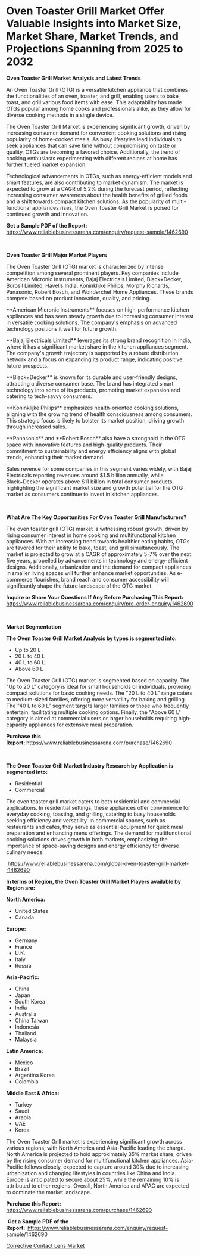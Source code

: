 <p><h1>Oven Toaster Grill Market Offer Valuable Insights into Market Size, Market Share, Market Trends, and Projections Spanning from 2025 to 2032</h1></p><p><strong>Oven Toaster Grill Market Analysis and Latest Trends</strong></p>
<p><p>An Oven Toaster Grill (OTG) is a versatile kitchen appliance that combines the functionalities of an oven, toaster, and grill, enabling users to bake, toast, and grill various food items with ease. This adaptability has made OTGs popular among home cooks and professionals alike, as they allow for diverse cooking methods in a single device.</p><p>The Oven Toaster Grill Market is experiencing significant growth, driven by increasing consumer demand for convenient cooking solutions and rising popularity of home-cooked meals. As busy lifestyles lead individuals to seek appliances that can save time without compromising on taste or quality, OTGs are becoming a favored choice. Additionally, the trend of cooking enthusiasts experimenting with different recipes at home has further fueled market expansion.</p><p>Technological advancements in OTGs, such as energy-efficient models and smart features, are also contributing to market dynamism. The market is expected to grow at a CAGR of 5.2% during the forecast period, reflecting increasing consumer awareness about the health benefits of grilled foods and a shift towards compact kitchen solutions. As the popularity of multi-functional appliances rises, the Oven Toaster Grill Market is poised for continued growth and innovation.</p></p>
<p><strong>Get a Sample PDF of the Report:&nbsp;</strong> <a href="https://www.reliablebusinessarena.com/enquiry/request-sample/1462690?utm_campaign=2868&utm_medium=2&utm_source=Github&utm_content=ia&utm_term=04042025&utm_id=oven-toaster-grill">https://www.reliablebusinessarena.com/enquiry/request-sample/1462690</a></p>
<p>&nbsp;</p>
<p><strong>Oven Toaster Grill Major Market Players</strong></p>
<p><p>The Oven Toaster Grill (OTG) market is characterized by intense competition among several prominent players. Key companies include American Micronic Instruments, Bajaj Electricals Limited, Black+Decker, Borosil Limited, Havells India, Koninklijke Philips, Morphy Richards, Panasonic, Robert Bosch, and Wonderchef Home Appliances. These brands compete based on product innovation, quality, and pricing.</p><p>**American Micronic Instruments** focuses on high-performance kitchen appliances and has seen steady growth due to increasing consumer interest in versatile cooking solutions. The company's emphasis on advanced technology positions it well for future growth.</p><p>**Bajaj Electricals Limited** leverages its strong brand recognition in India, where it has a significant market share in the kitchen appliances segment. The company's growth trajectory is supported by a robust distribution network and a focus on expanding its product range, indicating positive future prospects.</p><p>**Black+Decker** is known for its durable and user-friendly designs, attracting a diverse consumer base. The brand has integrated smart technology into some of its products, promoting market expansion and catering to tech-savvy consumers.</p><p>**Koninklijke Philips** emphasizes health-oriented cooking solutions, aligning with the growing trend of health consciousness among consumers. This strategic focus is likely to bolster its market position, driving growth through increased sales.</p><p>**Panasonic** and **Robert Bosch** also have a stronghold in the OTG space with innovative features and high-quality products. Their commitment to sustainability and energy efficiency aligns with global trends, enhancing their market demand.</p><p>Sales revenue for some companies in this segment varies widely, with Bajaj Electricals reporting revenues around $1.5 billion annually, while Black+Decker operates above $11 billion in total consumer products, highlighting the significant market size and growth potential for the OTG market as consumers continue to invest in kitchen appliances.</p></p>
<p>&nbsp;</p>
<p><strong>What Are The Key Opportunities For Oven Toaster Grill Manufacturers?</strong></p>
<p><p>The oven toaster grill (OTG) market is witnessing robust growth, driven by rising consumer interest in home cooking and multifunctional kitchen appliances. With an increasing trend towards healthier eating habits, OTGs are favored for their ability to bake, toast, and grill simultaneously. The market is projected to grow at a CAGR of approximately 5-7% over the next five years, propelled by advancements in technology and energy-efficient designs. Additionally, urbanization and the demand for compact appliances in smaller living spaces will further enhance market opportunities. As e-commerce flourishes, brand reach and consumer accessibility will significantly shape the future landscape of the OTG market.</p></p>
<p><strong>Inquire or Share Your Questions If Any Before Purchasing This Report:</strong> <a href="https://www.reliablebusinessarena.com/enquiry/pre-order-enquiry/1462690?utm_campaign=2868&utm_medium=2&utm_source=Github&utm_content=ia&utm_term=04042025&utm_id=oven-toaster-grill">https://www.reliablebusinessarena.com/enquiry/pre-order-enquiry/1462690</a></p>
<p>&nbsp;</p>
<p><strong>Market Segmentation</strong></p>
<p><strong>The Oven Toaster Grill Market Analysis by types is segmented into:</strong></p>
<p><ul><li>Up to 20 L</li><li>20 L to 40 L</li><li>40 L to 60 L</li><li>Above 60 L</li></ul></p>
<p><p>The Oven Toaster Grill (OTG) market is segmented based on capacity. The "Up to 20 L" category is ideal for small households or individuals, providing compact solutions for basic cooking needs. The "20 L to 40 L" range caters to medium-sized families, offering more versatility for baking and grilling. The "40 L to 60 L" segment targets larger families or those who frequently entertain, facilitating multiple cooking options. Finally, the "Above 60 L" category is aimed at commercial users or larger households requiring high-capacity appliances for extensive meal preparation.</p></p>
<p><strong>Purchase this Report:&nbsp;</strong><a href="https://www.reliablebusinessarena.com/purchase/1462690?utm_campaign=2868&utm_medium=2&utm_source=Github&utm_content=ia&utm_term=04042025&utm_id=oven-toaster-grill">https://www.reliablebusinessarena.com/purchase/1462690</a></p>
<p>&nbsp;</p>
<p><strong>The Oven Toaster Grill Market Industry Research by Application is segmented into:</strong></p>
<p><ul><li>Residential</li><li>Commercial</li></ul></p>
<p><p>The oven toaster grill market caters to both residential and commercial applications. In residential settings, these appliances offer convenience for everyday cooking, toasting, and grilling, catering to busy households seeking efficiency and versatility. In commercial spaces, such as restaurants and cafes, they serve as essential equipment for quick meal preparation and enhancing menu offerings. The demand for multifunctional cooking solutions drives growth in both markets, emphasizing the importance of space-saving designs and energy efficiency for diverse culinary needs.</p></p>
<p><a href="https://www.reliablebusinessarena.com/global-oven-toaster-grill-market-r1462690?utm_campaign=2868&utm_medium=2&utm_source=Github&utm_content=ia&utm_term=04042025&utm_id=oven-toaster-grill">&nbsp;https://www.reliablebusinessarena.com/global-oven-toaster-grill-market-r1462690</a></p>
<p><strong>In terms of Region, the Oven Toaster Grill Market Players available by Region are:</strong></p>
<p>
    <p> <strong> North America: </strong>
        <ul>
            <li>United States</li>
            <li>Canada</li>
        </ul>
        </p> 
    <p> <strong> Europe: </strong>
        <ul>
            <li>Germany</li>
            <li>France</li>
            <li>U.K.</li>
            <li>Italy</li>
            <li>Russia</li>
        </ul>
        </p> 
    <p> <strong> Asia-Pacific: </strong>
        <ul>
            <li>China</li>
            <li>Japan</li>
            <li>South Korea</li>
            <li>India</li>
            <li>Australia</li>
            <li>China Taiwan</li>
            <li>Indonesia</li>
            <li>Thailand</li>
            <li>Malaysia</li>
        </ul>
        </p> 
    <p> <strong> Latin America: </strong>
        <ul>
            <li>Mexico</li>
            <li>Brazil</li>
            <li>Argentina Korea</li>
            <li>Colombia</li>
        </ul>
        </p> 
    <p> <strong> Middle East & Africa: </strong>
        <ul>
            <li>Turkey</li>
            <li>Saudi</li>
            <li>Arabia</li>
            <li>UAE</li>
            <li>Korea</li>
        </ul>
    </p>
    </p>
<p><p>The Oven Toaster Grill market is experiencing significant growth across various regions, with North America and Asia-Pacific leading the charge. North America is projected to hold approximately 35% market share, driven by the rising consumer demand for multifunctional kitchen appliances. Asia-Pacific follows closely, expected to capture around 30% due to increasing urbanization and changing lifestyles in countries like China and India. Europe is anticipated to secure about 25%, while the remaining 10% is attributed to other regions. Overall, North America and APAC are expected to dominate the market landscape.</p></p>
<p><strong>Purchase this Report: </strong><a href="https://www.reliablebusinessarena.com/purchase/1462690?utm_campaign=2868&utm_medium=2&utm_source=Github&utm_content=ia&utm_term=04042025&utm_id=oven-toaster-grill">https://www.reliablebusinessarena.com/purchase/1462690</a></p>
<p>&nbsp;<strong>Get a Sample PDF of the Report:&nbsp;&nbsp;</strong><a href="https://www.reliablebusinessarena.com/enquiry/request-sample/1462690?utm_campaign=2868&utm_medium=2&utm_source=Github&utm_content=ia&utm_term=04042025&utm_id=oven-toaster-grill">https://www.reliablebusinessarena.com/enquiry/request-sample/1462690</a></p>
<p><strong></strong></p>
<p><p><a href="https://github.com/benhaeneye/Market-Research-Report-List-1/blob/main/corrective-contact-lens-market.md?utm_campaign=2868&utm_medium=2&utm_source=Github&utm_content=ia&utm_term=04042025&utm_id=oven-toaster-grill">Corrective Contact Lens Market</a></p></p>